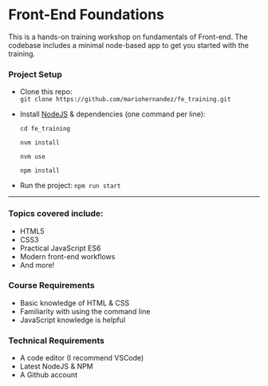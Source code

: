 # Front-End Foundations

This is a hands-on training workshop on fundamentals of Front-end.  The codebase includes a minimal node-based app to get you started with the training.


### Project Setup
- Clone this repo: <br />`git clone https://github.com/mariohernandez/fe_training.git`

- Install [NodeJS](https://nodejs.org) & dependencies (one command per line): <br />
  ```
  cd fe_training

  nvm install

  nvm use

  npm install
  ```
- Run the project: `npm run start`

---

### Topics covered include:
- HTML5
- CSS3
- Practical JavaScript ES6
- Modern front-end workflows
- And more!

### Course Requirements
- Basic knowledge of HTML & CSS
- Familiarity with using the command line
- JavaScript knowledge is helpful

### Technical Requirements
- A code editor (I recommend VSCode)
- Latest NodeJS & NPM
- A Github account
